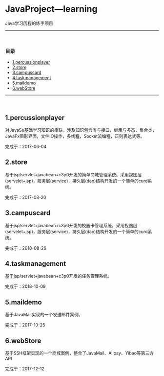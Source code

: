 # JavaProject—learning
<p>Java学习历程的练手项目</p>
<hr/><br/>

### 目录
*	[1.percussionplayer](#1)
*	[2.store](#2)
*	[3.campuscard](#3)
*	[4.taskmanagement](#4)
*	[5.maildemo](#5)
*	[6.webStore](#6)

<hr/><br/>

<h2 id="1">1.percussionplayer</h2>
<p>
	对JavaSe基础学习知识的串联。涉及知识包含类与接口，继承与多态，集合类，JavaFx图形界面，文件IO操作，多线程，Socket流编程，正则表达式等。
</p>
<p>
	完成于：2017-06-04
</p>

<h2 id="2">2.store</h2>
<p>
	基于jsp/servlet+javabean+c3p0开发的简单商城管理系统。采用视图层(servelet+jsp)，服务层(service)，持久层(dao)结构开发的一个简单的curd系统。
</p>
<p>
	完成于：2017-08-20
</p>

<h2 id="3">3.campuscard</h2>
<p>
	基于jsp/servlet+javabean+c3p0开发的校园卡管理系统。采用视图层(servelet+jsp)，服务层(service)，持久层(dao)结构开发的一个简单的curd系统。
</p>
<p>
	完成于：2018-08-26
</p>

<h2 id="4">4.taskmanagement</h2>
<p>
	基于jsp/servlet+javabean+c3p0开发的任务管理系统。
</p>
<p>
	完成于：2018-10-09
</p>

<h2 id="5">5.maildemo</h2>
<p>
	基于JavaMail实现的一个发送邮件案例。
</p>
<p>
	完成于：2017-10-25
</p>

<h2 id="6">6.webStore</h2>
<p>
	基于SSH框架实现的一个商城案例，整合了JavaMail、Alipay、Yibao等第三方API
</p>
<p>
	完成于：2017-12-12
</p>
